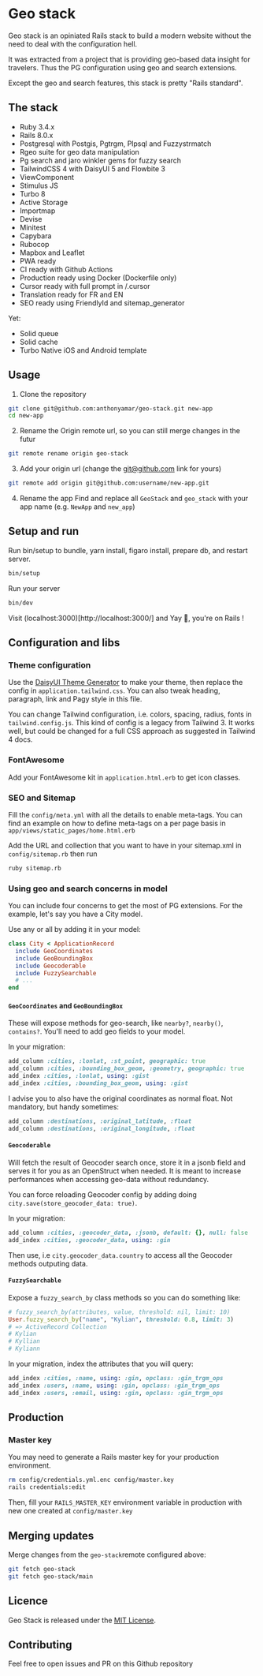 # Geo stack
Geo stack is an opiniated Rails stack to build a modern website without the need to deal with the configuration hell.

It was extracted from a project that is providing geo-based data insight for travelers. Thus the PG configuration using geo and search extensions.

Except the geo and search features, this stack is pretty "Rails standard".

## The stack
- Ruby 3.4.x
- Rails 8.0.x
- Postgresql with Postgis, Pgtrgm, Plpsql and Fuzzystrmatch
- Rgeo suite for geo data manipulation
- Pg search and jaro winkler gems for fuzzy search
- TailwindCSS 4 with DaisyUI 5 and Flowbite 3
- ViewComponent
- Stimulus JS
- Turbo 8
- Active Storage
- Importmap
- Devise
- Minitest
- Capybara
- Rubocop
- Mapbox and Leaflet
- PWA ready
- CI ready with Github Actions
- Production ready using Docker (Dockerfile only)
- Cursor ready with full prompt in /.cursor
- Translation ready for FR and EN
- SEO ready using FriendlyId and sitemap_generator

Yet:
- Solid queue
- Solid cache
- Turbo Native iOS and Android template

## Usage
1. Clone the repository
```bash
git clone git@github.com:anthonyamar/geo-stack.git new-app
cd new-app
```

2. Rename the Origin remote url, so you can still merge changes in the futur
```bash
git remote rename origin geo-stack
```

3. Add your origin url (change the git@github.com link for yours)
```bash
git remote add origin git@github.com:username/new-app.git
```

4. Rename the app
Find and replace all `GeoStack` and `geo_stack` with your app name (e.g. `NewApp` and `new_app`)

## Setup and run
Run bin/setup to bundle, yarn install, figaro install, prepare db, and restart server.
```bash
bin/setup
```

Run your server
```bash
bin/dev
```

Visit (localhost:3000)[http://localhost:3000/] and Yay 🎉, you're on Rails !

## Configuration and libs
### Theme configuration
Use the [DaisyUI Theme Generator](https://daisyui.com/theme-generator/) to make your theme, then replace the config in `application.tailwind.css`. You can also tweak heading, paragraph, link and Pagy style in this file.

You can change Tailwind configuration, i.e. colors, spacing, radius, fonts in `tailwind.config.js`. This kind of config is a legacy from Tailwind 3. It works well, but could be changed for a full CSS approach as suggested in Tailwind 4 docs.

### FontAwesome
Add your FontAwesome kit in `application.html.erb` to get icon classes.

### SEO and Sitemap
Fill the `config/meta.yml` with all the details to enable meta-tags. You can find an example on how to define meta-tags on a per page basis in `app/views/static_pages/home.html.erb`

Add the URL and collection that you want to have in your sitemap.xml in `config/sitemap.rb` then run
```bash
ruby sitemap.rb
```

### Using geo and search concerns in model
You can include four concerns to get the most of PG extensions. For the example, let's say you have a City model.

Use any or all by adding it in your model:
```ruby
class City < ApplicationRecord
  include GeoCoordinates
  include GeoBoundingBox
  include Geocoderable
  include FuzzySearchable
  # ...
end
```
#### `GeoCoordinates` and `GeoBoundingBox`
These will expose methods for geo-search, like `nearby?`, `nearby()`, `contains?`. You'll need to add geo fields to your model.

In your migration:
```ruby
add_column :cities, :lonlat, :st_point, geographic: true
add_column :cities, :bounding_box_geom, :geometry, geographic: true
add_index :cities, :lonlat, using: :gist
add_index :cities, :bounding_box_geom, using: :gist
```

I advise you to also have the original coordinates as normal float. Not mandatory, but handy sometimes:
```ruby
add_column :destinations, :original_latitude, :float
add_column :destinations, :original_longitude, :float
```

#### `Geocoderable`
Will fetch the result of Geocoder search once, store it in a jsonb field and serves it for you as an OpenStruct when needed. It is meant to increase performances when accessing geo-data without redundancy.

You can force reloading Geocoder config by adding doing `city.save(store_geocoder_data: true)`.

In your migration:
```ruby
add_column :cities, :geocoder_data, :jsonb, default: {}, null: false
add_index :cities, :geocoder_data, using: :gin
```

Then use, i.e `city.geocoder_data.country` to access all the Geocoder methods outputing data.

#### `FuzzySearchable`
Expose a `fuzzy_search_by` class methods so you can do something like:
```ruby
# fuzzy_search_by(attributes, value, threshold: nil, limit: 10)
User.fuzzy_search_by("name", "Kylian", threshold: 0.8, limit: 3)
# => ActiveRecord Collection
# Kylian
# Kyllian
# Kyliann
```

In your migration, index the attributes that you will query:
```ruby
add_index :cities, :name, using: :gin, opclass: :gin_trgm_ops
add_index :users, :name, using: :gin, opclass: :gin_trgm_ops
add_index :users, :email, using: :gin, opclass: :gin_trgm_ops
```

## Production
### Master key
You may need to generate a Rails master key for your production environment.
```bash
rm config/credentials.yml.enc config/master.key
rails credentials:edit
```
Then, fill your `RAILS_MASTER_KEY` environment variable in production with new one created at `config/master.key`

## Merging updates
Merge changes from the `geo-stack`remote configured above:
```bash
git fetch geo-stack
git fetch geo-stack/main
```

## Licence
Geo Stack is released under the [MIT License](https://opensource.org/license/MIT).

## Contributing
Feel free to open issues and PR on this Github repository
